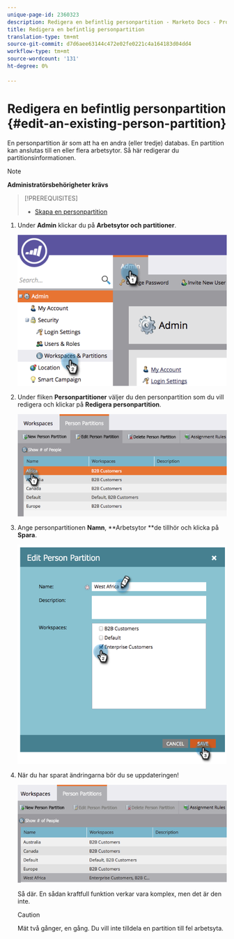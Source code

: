 ```yaml
---
unique-page-id: 2360323
description: Redigera en befintlig personpartition - Marketo Docs - Produktdokumentation
title: Redigera en befintlig personpartition
translation-type: tm+mt
source-git-commit: d7d6aee63144c472e02fe0221c4a164183d04dd4
workflow-type: tm+mt
source-wordcount: '131'
ht-degree: 0%

---
```



# Redigera en befintlig personpartition {#edit-an-existing-person-partition}

En personpartition är som att ha en andra (eller tredje) databas. En partition kan anslutas till en eller flera arbetsytor. Så här redigerar du partitionsinformationen.

>[!NOTE]
>
>**Administratörsbehörigheter krävs**

>[!PREREQUISITES]
>
>* [Skapa en personpartition](create-a-person-partition.md)

>



1. Under **Admin** klickar du på **Arbetsytor och partitioner**.

   ![](assets/image2014-9-17-10-3a51-3a23.png)

1. Under fliken **Personpartitioner** väljer du den personpartition som du vill redigera och klickar på **Redigera personpartition**.

   ![](assets/two-5.png)

1. Ange personpartitionen **Namn**, **Arbetsytor **de tillhör och klicka på **Spara**.

   ![](assets/three-5.png)

1. När du har sparat ändringarna bör du se uppdateringen!

   ![](assets/four-4.png)

   Så där. En sådan kraftfull funktion verkar vara komplex, men det är den inte.

   >[!CAUTION]
   >
   >Mät två gånger, en gång. Du vill inte tilldela en partition till fel arbetsyta.

